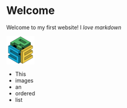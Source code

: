 # Welcome

Welcome to my first website! I _love markdown_

![](https://raw.githubusercontent.com/RSE-Sheffield/RSE-Sheffield.github.io/master/assets/images/logo/rse-logoonly-stroke-small.png)


- This
- images
- an
- ordered
- list
